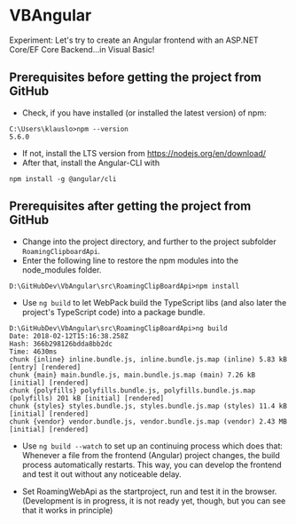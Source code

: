 # VBAngular
Experiment: Let's try to create an Angular frontend with an ASP.NET Core/EF Core Backend...in Visual Basic!

## Prerequisites before getting the project from GitHub
* Check, if you have installed (or installed the latest version) of npm:

```
C:\Users\klauslo>npm --version
5.6.0
```
* If not, install the LTS version from https://nodejs.org/en/download/
* After that, install the Angular-CLI with

```
npm install -g @angular/cli
```

## Prerequisites after getting the project from GitHub
* Change into the project directory, and further to the project subfolder `RoamingClipboardApi`.
* Enter the following line to restore the npm modules into the node_modules folder.
```
D:\GitHubDev\VbAngular\src\RoamingClipBoardApi>npm install
```

* Use `ng build` to let WebPack build the TypeScript libs (and also later the project's TypeScript code) into a package bundle.
```
D:\GitHubDev\VbAngular\src\RoamingClipBoardApi>ng build
Date: 2018-02-12T15:16:38.258Z
Hash: 366b298126bdda8bb2dc
Time: 4630ms
chunk {inline} inline.bundle.js, inline.bundle.js.map (inline) 5.83 kB [entry] [rendered]
chunk {main} main.bundle.js, main.bundle.js.map (main) 7.26 kB [initial] [rendered]
chunk {polyfills} polyfills.bundle.js, polyfills.bundle.js.map (polyfills) 201 kB [initial] [rendered]
chunk {styles} styles.bundle.js, styles.bundle.js.map (styles) 11.4 kB [initial] [rendered]
chunk {vendor} vendor.bundle.js, vendor.bundle.js.map (vendor) 2.43 MB [initial] [rendered]
```

* Use `ng build --watch` to set up an continuing process which does that: Whenever a file from the frontend (Angular) project changes, the build process automatically restarts. This way, you can develop the frontend and test it out without any noticeable delay.

* Set RoamingWebApi as the startproject, run and test it in the browser.
(Development is in progress, it is not ready yet, though, but you can see that it works in principle)
